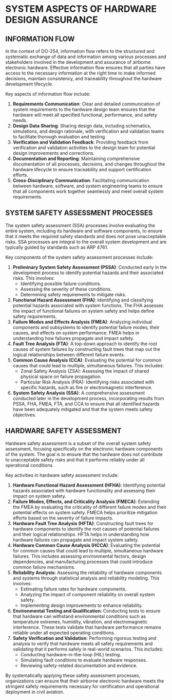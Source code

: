 # SYSTEM ASPECTS OF HARDWARE DESIGN ASSURANCE

## INFORMATION FLOW

In the context of DO-254, information flow refers to the structured and systematic exchange of data and information among various processes and stakeholders involved in the development and assurance of airborne electronic hardware. Effective information flow ensures that all parties have access to the necessary information at the right time to make informed decisions, maintain consistency, and traceability throughout the hardware development lifecycle.

Key aspects of information flow include:

1. **Requirements Communication**: Clear and detailed communication of system requirements to the hardware design team ensures that the hardware will meet all specified functional, performance, and safety needs.
2. **Design Data Sharing**: Sharing design data, including schematics, simulations, and design rationale, with verification and validation teams to facilitate thorough evaluation and testing.
3. **Verification and Validation Feedback**: Providing feedback from verification and validation activities to the design team for potential design improvements and corrections.
4. **Documentation and Reporting**: Maintaining comprehensive documentation of all processes, decisions, and changes throughout the hardware lifecycle to ensure traceability and support certification efforts.
5. **Cross-Disciplinary Communication**: Facilitating communication between hardware, software, and system engineering teams to ensure that all components work together seamlessly and meet overall system requirements.

## SYSTEM SAFETY ASSESSMENT PROCESSES

The system safety assessment (SSA) processes involve evaluating the entire system, including its hardware and software components, to ensure that it meets the required safety standards and does not pose unacceptable risks. SSA processes are integral to the overall system development and are typically guided by standards such as ARP 4761.

Key components of the system safety assessment processes include:

1. **Preliminary System Safety Assessment (PSSA)**: Conducted early in the development process to identify potential hazards and their associated risks. This involves:
   * Identifying possible failure conditions.
   * Assessing the severity of these conditions.
   * Determining safety requirements to mitigate risks.
2. **Functional Hazard Assessment (FHA)**: Identifying and classifying potential hazards associated with system functions. The FHA assesses the impact of functional failures on system safety and helps define safety requirements.
3. **Failure Modes and Effects Analysis (FMEA)**: Analyzing individual components and subsystems to identify potential failure modes, their causes, and effects on system performance. FMEA helps in understanding how failures propagate and impact safety.
4. **Fault Tree Analysis (FTA)**: A top-down approach to identify the root causes of system failures by constructing fault trees that map out the logical relationships between different failure events.
5. **Common Cause Analysis (CCA)**: Evaluating the potential for common causes that could lead to multiple, simultaneous failures. This includes:
   * Zonal Safety Analysis (ZSA): Assessing the impact of shared physical space on failure propagation.
   * Particular Risk Analysis (PRA): Identifying risks associated with specific hazards, such as fire or electromagnetic interference.
6. **System Safety Analysis (SSA)**: A comprehensive assessment conducted later in the development process, incorporating results from PSSA, FHA, FMEA, FTA, and CCA to ensure that all identified hazards have been adequately mitigated and that the system meets safety objectives.

## HARDWARE SAFETY ASSESSMENT

Hardware safety assessment is a subset of the overall system safety assessment, focusing specifically on the electronic hardware components of the system. The goal is to ensure that the hardware does not contribute to unacceptable safety risks and that it performs reliably under all operational conditions.

Key activities in hardware safety assessment include:

1. **Hardware Functional Hazard Assessment (HFHA)**: Identifying potential hazards associated with hardware functionality and assessing their impact on system safety.
2. **Failure Modes, Effects, and Criticality Analysis (FMECA)**: Extending the FMEA by evaluating the criticality of different failure modes and their potential effects on system safety. FMECA helps prioritize mitigation efforts based on the severity of failure impacts.
3. **Hardware Fault Tree Analysis (HFTA)**: Constructing fault trees for hardware components to identify the root causes of potential failures and their logical relationships. HFTA helps in understanding how hardware failures can propagate and impact system safety.
4. **Hardware Common Cause Analysis (HCCA)**: Evaluating the potential for common causes that could lead to multiple, simultaneous hardware failures. This includes assessing environmental factors, design dependencies, and manufacturing processes that could introduce common failure mechanisms.
5. **Reliability Analysis**: Assessing the reliability of hardware components and systems through statistical analysis and reliability modeling. This involves:
   * Estimating failure rates for hardware components.
   * Analyzing the impact of component reliability on overall system safety.
   * Implementing design improvements to enhance reliability.
6. **Environmental Testing and Qualification**: Conducting tests to ensure that hardware can withstand environmental conditions such as temperature extremes, humidity, vibration, and electromagnetic interference. These tests validate that hardware performance remains reliable under all expected operating conditions.
7. **Safety Verification and Validation**: Performing rigorous testing and analysis to verify that hardware meets all safety requirements and validating that it performs safely in real-world scenarios. This includes:
   * Conducting hardware-in-the-loop (HIL) testing.
   * Simulating fault conditions to evaluate hardware responses.
   * Reviewing safety-related documentation and evidence.

By systematically applying these safety assessment processes, organizations can ensure that their airborne electronic hardware meets the stringent safety requirements necessary for certification and operational deployment in civil aviation.
